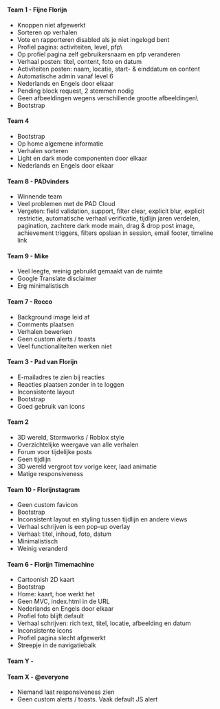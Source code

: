 #

#### Team 1 - Fijne Florijn

- Knoppen niet afgewerkt
- Sorteren op verhalen
- Vote en rapporteren disabled als je niet ingelogd bent
- Profiel pagina: activiteiten, level, pfp\
- Op profiel pagina zelf gebruikersnaam en pfp veranderen
- Verhaal posten: titel, content, foto en datum
- Activiteiten posten: naam, locatie, start- & einddatum en content
- Automatische admin vanaf level 6
- Nederlands en Engels door elkaar
- Pending block request, 2 stemmen nodig
- Geen afbeeldingen wegens verschillende grootte afbeeldingen\
- Bootstrap

#### Team 4

- Bootstrap
- Op home algemene informatie
- Verhalen sorteren
- Light en dark mode componenten door elkaar
- Nederlands en Engels door elkaar

#### Team 8 - PADvinders

- Winnende team
- Veel problemen met de PAD Cloud
- Vergeten: field validation, support, filter clear, explicit blur, explicit restrictie, automatische verhaal verificatie, tijdlijn jaren verdelen, pagination, zachtere dark mode main, drag & drop post image, achievement triggers, filters opslaan in session, email footer, timeline link

#### Team 9 - Mike

- Veel leegte, weinig gebruikt gemaakt van de ruimte
- Google Translate disclaimer
- Erg minimalistisch

#### Team 7 - Rocco

- Background image leid af
- Comments plaatsen
- Verhalen bewerken
- Geen custom alerts / toasts
- Veel functionaliteiten werken niet

#### Team 3 - Pad van Florijn

- E-mailadres te zien bij reacties
- Reacties plaatsen zonder in te loggen
- Inconsistente layout
- Bootstrap
- Goed gebruik van icons

#### Team 2

- 3D wereld, Stormworks / Roblox style
- Overzichtelijke weergave van alle verhalen
- Forum voor tijdelijke posts
- Geen tijdlijn
- 3D wereld vergroot tov vorige keer, laad animatie
- Matige responsiveness

#### Team 10 - Florijnstagram

- Geen custom favicon
- Bootstrap
- Inconsistent layout en styling tussen tijdlijn en andere views
- Verhaal schrijven is een pop-up overlay
- Verhaal: titel, inhoud, foto, datum
- Minimalistisch
- Weinig veranderd

#### Team 6 - Florijn Timemachine

- Cartoonish 2D kaart
- Bootstrap
- Home: kaart, hoe werkt het
- Geen MVC, index.html in de URL
- Nederlands en Engels door elkaar
- Profiel foto blijft default
- Verhaal schrijven: rich text, titel, locatie, afbeelding en datum
- Inconsistente icons
- Profiel pagina slecht afgewerkt
- Streepje in de navigatiebalk

#### Team Y - 

#### Team X - @everyone

- Niemand laat responsiveness zien
- Geen custom alerts / toasts. Vaak default JS alert
